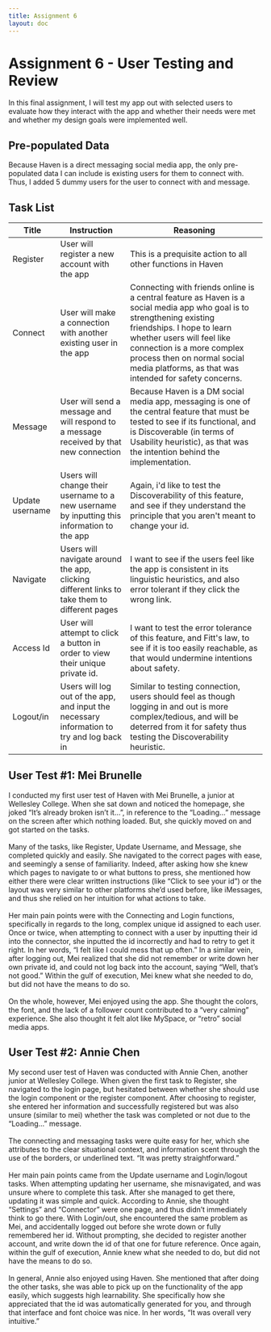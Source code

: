 ```yaml
---
title: Assignment 6
layout: doc
---
```

# Assignment 6 - User Testing and Review #
In this final assignment, I will test my app out with selected users to evaluate how they interact with the app and whether their needs were met and whether my design goals were implemented well.

## Pre-populated Data ##
Because Haven is a direct messaging social media app, the only pre-populated data I can include is existing users for them to connect with. Thus, I added 5 dummy users for the user to connect with and message.

## Task List ##
| Title | Instruction | Reasoning |
| ------ | ------ | ----- |
| Register | User will register a new account with the app | This is a prequisite action to all other functions in Haven |
| Connect | User will make a connection with another existing user in the app | Connecting with friends online is a central feature as Haven is a social media app who goal is to strengthening existing friendships. I hope to learn whether users will feel like connection is a more complex process then on normal social media platforms, as that was intended for safety concerns. |
| Message | User will send a message and will respond to a message received by that new connection | Because Haven is a DM social media app, messaging is one of the central feature that must be tested to see if its functional, and is Discoverable (in terms of Usability heuristic), as that was the intention behind the implementation. | 
| Update username | Users will change their username to a new username by inputting this information to the app | Again, i'd like to test the Discoverability of this feature, and see if they understand the principle that you aren't meant to change your id. |
| Navigate | Users will navigate around the app, clicking different links to take them to different pages | I want to see if the users feel like the app is consistent in its linguistic heuristics, and also error tolerant if they click the wrong link. |
| Access Id | User will attempt to click a button in order to view their unique private id. | I want to test the error tolerance of this feature, and Fitt's law, to see if it is too easily reachable, as that would undermine intentions about safety.|
| Logout/in | Users will log out of the app, and input the necessary information to try and log back in | Similar to testing connection, users should feel as though logging in and out is more complex/tedious, and will be deterred from it for safety thus testing the Discoverability heuristic.|


## User Test #1: Mei Brunelle ##
I conducted my first user test of Haven with Mei Brunelle, a junior at Wellesley College. When she sat down and noticed the homepage, she joked “It’s already broken isn’t it…”, in reference to the “Loading…” message on the screen after which nothing loaded. But, she quickly moved on and got started on the tasks. 
<br>
<br>
Many of the tasks, like Register, Update Username, and Message, she completed quickly and easily. She navigated to the correct pages with ease, and seemingly a sense of familiarity. Indeed, after asking how she knew which pages to navigate to or what buttons to press, she mentioned how either there were clear written instructions (like “Click to see your id”) or the layout was very similar to other platforms she’d used before, like iMessages, and thus she relied on her intuition for what actions to take. 
<br>
<br>
Her main pain points were with the Connecting and Login functions, specifically in regards to the long, complex unique id assigned to each user. Once or twice, when attempting to connect with a user by inputting their id into the connector, she inputted the id incorrectly and had to retry to get it right. In her words, “I felt like I could mess that up often.” In a similar vein, after logging out, Mei realized that she did not remember or write down her own private id, and could not log back into the account, saying “Well, that’s not good.” Within the gulf of execution, Mei knew what she needed to do, but did not have the means to do so. 
<br>
<br>
On the whole, however, Mei enjoyed using the app. She thought the colors, the font, and the lack of a follower count contributed to a “very calming” experience. She also thought it felt alot like MySpace, or “retro” social media apps. 

## User Test #2: Annie Chen ##
My second user test of Haven was conducted with Annie Chen, another junior at Wellesley College. When given the first task to Register, she navigated to the login page, but hesitated between whether she should use the login component or the register component. After choosing to register, she entered her information and successfully registered but was also unsure (similar to mei) whether the task was completed or not due to the “Loading…” message. 
<br>
<br>
The connecting and messaging tasks were quite easy for her, which she attributes to the clear situational context, and information scent through the use of the borders, or underlined text. “It was pretty straightforward.”
<br>
<br>
Her main pain points came from the Update username and Login/logout tasks. When attempting updating her username, she misnavigated, and was unsure where to complete this task. After she managed to get there, updating it was simple and quick. According to Annie, she thought “Settings” and “Connector” were one page, and thus didn’t immediately think to go there. With Login/out, she encountered the same problem as Mei, and accidentally logged out before she wrote down or fully remembered her id. Without prompting, she decided to register another account, and write down the id of that one for future reference. Once again, within the gulf of execution, Annie knew what she needed to do, but did not have the means to do so. 
<br>
<br>
In general, Annie also enjoyed using Haven. She mentioned that after doing the other tasks, she was able to pick up on the functionality of the app easily, which suggests high learnability. She specifically how she appreciated that the id was automatically generated for you, and through that interface and font choice was nice. In her words, “It was overall very intuitive.”
